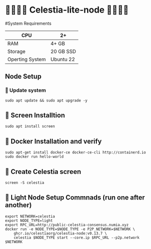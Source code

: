 # 🦥🦥🦥🦥 Celestia-lite-node 🦥🦥🦥🦥

#System Requirements

CPU | 2+ | 
--- | --- |
RAM | 4+ GB |
Storage | 20 GB SSD |
Operting System | Ubuntu 22	 |

## Node Setup

### 🦥 Update system

```
sudo apt update && sudo apt upgrade -y
```

 ## 🦥 Screen Installtion
```shell
sudo apt install screen
```

 ## 🦥 Docker Installation and verify
```shell
sudo apt-get install docker-ce docker-ce-cli http://containerd.io
sudo docker run hello-world
```

 ## 🦥 Create Celestia screen
```shell
screen -S celestia
```

 ## 🦥 Light Node Setup Commnads (run one after another)
```shell
export NETWORK=celestia
export NODE_TYPE=light
export RPC_URL=http://public-celestia-consensus.numia.xyz
docker run -e NODE_TYPE=$NODE_TYPE -e P2P_NETWORK=$NETWORK \
    ghcr.io/celestiaorg/celestia-node:v0.13.7 \
    celestia $NODE_TYPE start --core.ip $RPC_URL --p2p.network $NETWORK
 ```
